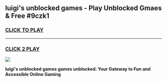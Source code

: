 
## luigi's unblocked games - Play Unblocked Gmaes & Free #9czk1
<h3>
<a href="https://premium.freeplayer.one?title=luigi's_unblocked_games&ref=03M">CLICK TO PLAY</a></h3>
<hr>

<h3>
<a href="https://premium.freeplayer.one?title=luigi's_unblocked_games&ref=03M">CLICK 2 PLAY</a>
  
</h3>

<a href="https://premium.freeplayer.one?title=luigi's_unblocked_games&ref=03M"><img src="https://clearcache.store/games.png"></a>


**luigi's unblocked games games unblocked: Your Gateway to Fun and Accessible Online Gaming**
